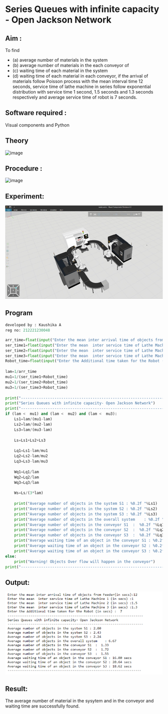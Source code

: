# Series Queues with infinite capacity - Open Jackson Network

## Aim :
To find 
- (a) average number of materials in the system 
- (b) average number of materials in the each conveyor of 
- (c) waiting time of each material in the system 
- (d) waiting time of each material in each conveyor, if the arrival  of materials follow Poisson process with the mean interval time 12 seconds, service time of  lathe machine in series follow exponential distribution  with service time  1 second, 1.5 seconds and 1.3 seconds respectively and average service time of robot is 7 seconds.

## Software required :
Visual components and Python

## Theory

![image](https://user-images.githubusercontent.com/103921593/203239736-7b81f599-71a8-4ae7-b63e-5d98acd9ea54.png)


## Procedure :

![image](https://user-images.githubusercontent.com/103921593/203239789-bc870dce-6727-487b-a0e2-4fc3f5114889.png)


## Experiment:
![](1.png)

## Program
```python
developed by : Kaushika A
reg no: 212221230048
```
```python
arr_time=float(input("Enter the mean inter arrival time of objects from Feeder(in secs):"))
ser_time1=float(input("Enter the mean  inter service time of Lathe Machine 1 (in secs) :"))
ser_time2=float(input("Enter the mean  inter service time of Lathe Machine 2 (in secs) :"))
ser_time3=float(input("Enter the mean  inter service time of Lathe Machine 3 (in secs) :"))
Robot_time=float(input("Enter the Additional time taken for the Robot (in secs) :  "))

lam=1/arr_time
mu1=1/(ser_time1+Robot_time)
mu2=1/(ser_time2+Robot_time)
mu3=1/(ser_time3+Robot_time)

print("-----------------------------------------------------------------------")
print("Series Queues with infinite capacity- Open Jackson Network")
print("-----------------------------------------------------------------------")
if (lam <  mu1) and (lam <  mu2) and (lam <  mu3):
    Ls1=lam/(mu1-lam)
    Ls2=lam/(mu2-lam)
    Ls3=lam/(mu3-lam)
    
    Ls=Ls1+Ls2+Ls3
    
    Lq1=Ls1-lam/mu1
    Lq2=Ls2-lam/mu2
    Lq3=Ls3-lam/mu3
    
    Wq1=Lq1/lam
    Wq2=Lq2/lam
    Wq3=Lq3/lam
    
    Ws=Ls/(3*lam)
    
    print("Average number of objects in the system S1 : %0.2f "%Ls1)
    print("Average number of objects in the system S2 : %0.2f "%Ls2)
    print("Average number of objects in the system S3 : %0.2f "%Ls3)
    print("Average number of objects in the overall system    : %0.2f "%Ls)
    print("Average number of objects in the conveyor S1  :  %0.2f "%Lq1)
    print("Average number of objects in the conveyor S2  :  %0.2f "%Lq2)
    print("Average number of objects in the conveyor S3  :  %0.2f "%Lq3)
    print("Average waiting time of an object in the conveyor S1 : %0.2f secs"%Wq1)
    print("Average waiting time of an object in the conveyor S2 : %0.2f secs"%Wq2)
    print("Average waiting time of an object in the conveyor S3 : %0.2f secs"%Wq3)
else:
    print("Warning! Objects Over flow will happen in the conveyor")
print("----------------------------------------------------------------------")
```

## Output:
![](2.PNG)

## Result:
The average number of material in the sysytem and in the conveyor and waiting time are successfully found.